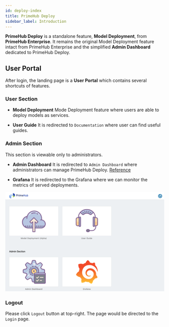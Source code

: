 ```yaml
---
id: deploy-index
title: PrimeHub Deploy
sidebar_label: Introduction
---
```


**PrimeHub Deploy** is a standalone feature, **Model Deployment**, from **PrimeHub Enterprise**. It remains the original Model Deployment feature intact from PrimeHub Enterprise and the simplified **Admin Dashboard** dedicated to PrimeHub Deploy.

## User Portal

After login, the landing page is a **User Portal** which contains several shortcuts of features.

### User Section

+ **Model Deployment**
Mode Deployment feature where users are able to deploy models as services.

+ **User Guide**
It is redirected to `Documentation` where user can find useful guides.

### Admin Section

This section is viewable only to administrators.

+ **Admin Dashboard**
It is redirected to `Admin Dashboard` where administrators can manage PrimeHub Deploy.
[Reference](model_deployment/md-system)

+ **Grafana**
It is redirected to the Grafana where we can monitor the metrics of served deployments.

![](assets/md_portal.png)

### Logout

Please click `Logout` button at top-right. The page would be directed to the `Login` page.
